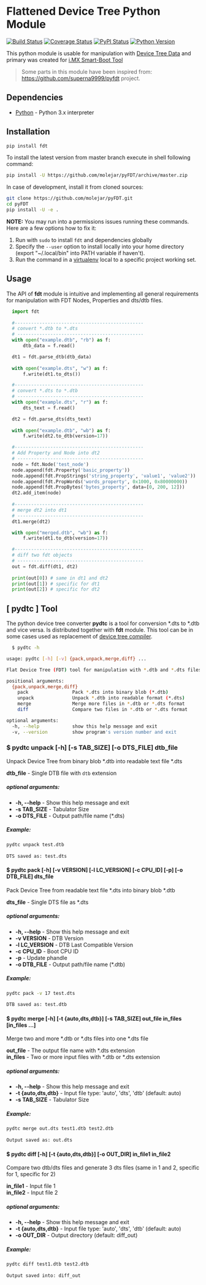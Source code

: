 # Flattened Device Tree Python Module 

[![Build Status](https://travis-ci.org/molejar/pyFDT.svg?branch=master)](https://travis-ci.org/molejar/pyFDT)
[![Coverage Status](https://coveralls.io/repos/github/molejar/pyFDT/badge.svg)](https://coveralls.io/github/molejar/pyFDT)
[![PyPI Status](https://img.shields.io/pypi/v/fdt.svg)](https://pypi.python.org/pypi/fdt)
[![Python Version](https://img.shields.io/pypi/pyversions/fdt.svg)](https://www.python.org)

This python module is usable for manipulation with [Device Tree Data](https://www.devicetree.org/) and primary was 
created for [i.MX Smart-Boot Tool](https://github.com/molejar/pyIMX/blob/master/doc/imxsb.md)

> Some parts in this module have been inspired from: https://github.com/superna9999/pyfdt project.

## Dependencies

- [Python](https://www.python.org) - Python 3.x interpreter

## Installation

```bash
pip install fdt
```

To install the latest version from master branch execute in shell following command:

```bash
pip install -U https://github.com/molejar/pyFDT/archive/master.zip
```

In case of development, install it from cloned sources:

```bash
git clone https://github.com/molejar/pyFDT.git
cd pyFDT
pip install -U -e .
```

**NOTE:** You may run into a permissions issues running these commands. Here are a few options how to fix it:

1. Run with `sudo` to install `fdt` and dependencies globally
2. Specify the `--user` option to install locally into your home directory (export "~/.local/bin" into PATH variable if haven't).
3. Run the command in a [virtualenv](https://virtualenv.pypa.io/en/latest/) local to a specific project working set.

## Usage

The API of **fdt** module is intuitive and implementing all general requirements for manipulation with FDT Nodes, Properties and dts/dtb files.

```python
  import fdt
  
  #-----------------------------------------------
  # convert *.dtb to *.dts
  # ----------------------------------------------
  with open("example.dtb", "rb") as f:
      dtb_data = f.read()

  dt1 = fdt.parse_dtb(dtb_data)
  
  with open("example.dts", "w") as f:
      f.write(dt1.to_dts())

  #-----------------------------------------------
  # convert *.dts to *.dtb
  # ----------------------------------------------
  with open("example.dts", "r") as f:
      dts_text = f.read()

  dt2 = fdt.parse_dts(dts_text)
  
  with open("example.dtb", "wb") as f:
      f.write(dt2.to_dtb(version=17))

  #-----------------------------------------------
  # Add Property and Node into dt2
  # ----------------------------------------------
  node = fdt.Node('test_node')
  node.append(fdt.Property('basic_property'))
  node.append(fdt.PropStrings('string_property', 'value1', 'value2'))
  node.append(fdt.PropWords('words_property', 0x1000, 0x80000000))
  node.append(fdt.PropBytes('bytes_property', data=[0, 200, 12]))
  dt2.add_item(node)
  
  #-----------------------------------------------
  # merge dt2 into dt1
  # ----------------------------------------------
  dt1.merge(dt2)

  with open("merged.dtb", "wb") as f:
      f.write(dt1.to_dtb(version=17))

  #-----------------------------------------------
  # diff two fdt objects
  # ----------------------------------------------
  out = fdt.diff(dt1, dt2)
  
  print(out[0]) # same in dt1 and dt2
  print(out[1]) # specific for dt1
  print(out[2]) # specific for dt2
```

## [ pydtc ] Tool

The python device tree converter **pydtc** is a tool for conversion *.dts to *.dtb and vice versa. Is distributed
together with **fdt** module. This tool can be in some cases used as replacement of [device tree compiler](https://git.kernel.org/pub/scm/utils/dtc/dtc.git).  

```bash
  $ pydtc -h

usage: pydtc [-h] [-v] {pack,unpack,merge,diff} ...

Flat Device Tree (FDT) tool for manipulation with *.dtb and *.dts files

positional arguments:
  {pack,unpack,merge,diff}
    pack                Pack *.dts into binary blob (*.dtb)
    unpack              Unpack *.dtb into readable format (*.dts)
    merge               Merge more files in *.dtb or *.dts format
    diff                Compare two files in *.dtb or *.dts format

optional arguments:
  -h, --help            show this help message and exit
  -v, --version         show program's version number and exit

```

### $ pydtc unpack [-h] [-s TAB_SIZE] [-o DTS_FILE] dtb_file

Unpack Device Tree from binary blob *.dtb into readable text file *.dts

**dtb_file** - Single DTB file with `dtb` extension

##### optional arguments:
* **-h, --help** - Show this help message and exit
* **-s TAB_SIZE** - Tabulator Size
* **-o DTS_FILE** - Output path/file name (*.dts)

##### Example:

```bash
pydtc unpack test.dtb
    
DTS saved as: test.dts
```

#### $ pydtc pack [-h] [-v VERSION] [-l LC_VERSION] [-c CPU_ID] [-p] [-o DTB_FILE] dts_file


Pack Device Tree from readable text file *.dts into binary blob *.dtb

**dts_file** - Single DTS file as *.dts

##### optional arguments:
* **-h, --help** - Show this help message and exit
* **-v VERSION** - DTB Version
* **-l LC_VERSION** - DTB Last Compatible Version
* **-c CPU_ID** - Boot CPU ID
* **-p** - Update phandle
* **-o DTB_FILE** - Output path/file name (*.dtb)

##### Example:

``` bash
pydtc pack -v 17 test.dts
  
DTB saved as: test.dtb
```

#### $ pydtc merge [-h] [-t {auto,dts,dtb}] [-s TAB_SIZE] out_file in_files [in_files ...]


Merge two and more *.dtb or *.dts files into one *.dts file

**out_file** - The output file name with *.dts extension <br>
**in_files** - Two or more input files with *.dtb or *.dts extension

##### optional arguments:
* **-h, --help** - Show this help message and exit
* **-t {auto,dts,dtb}** - Input file type: 'auto', 'dts', 'dtb' (default: auto)
* **-s TAB_SIZE** - Tabulator Size

##### Example:

```bash
pydtc merge out.dts test1.dtb test2.dtb
    
Output saved as: out.dts
```

#### $ pydtc diff [-h] [-t {auto,dts,dtb}] [-o OUT_DIR] in_file1 in_file2

Compare two dtb/dts files and generate 3 dts files (same in 1 and 2, specific for 1, specific for 2)

**in_file1** - Input file 1 <br>
**in_file2** - Input file 2

##### optional arguments:
* **-h, --help** - Show this help message and exit
* **-t {auto,dts,dtb}** - Input file type: 'auto', 'dts', 'dtb' (default: auto)
* **-o OUT_DIR** - Output directory (default: diff_out)

##### Example:

```bash
pydtc diff test1.dtb test2.dtb
    
Output saved into: diff_out
```
